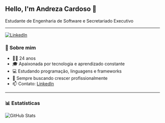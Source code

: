 ## **Hello, I'm Andreza Cardoso 👋**
Estudante de Engenharia de Software e Secretariado Executivo

---

[![LinkedIn](https://img.shields.io/badge/LinkedIn-0077B5?style=for-the-badge&logo=linkedin&logoColor=white)](https://www.linkedin.com/in/andrezacrds)

### 📝 Sobre mim
- 👩🏻 24 anos  
- 🎓 Apaixonada por tecnologia e aprendizado constante  
- 💻 Estudando programação, linguagens e frameworks  
- 🌱 Sempre buscando crescer profissionalmente  
- 📫 Contato: [LinkedIn](https://www.linkedin.com/in/andrezacrds)

---

### 📊 Estatísticas
![GitHub Stats](https://github-readme-stats.vercel.app/api?username=andrezacrds&show_icons=true&theme=omni)

